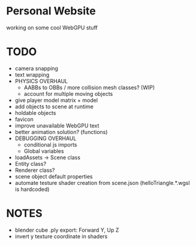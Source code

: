 # Personal Website

working on some cool WebGPU stuff

# TODO
- camera snapping
- text wrapping
- PHYSICS OVERHAUL
    - AABBs to OBBs / more collision mesh classes? (WIP)
    - account for multiple moving objects
- give player model matrix + model
- add objects to scene at runtime
- holdable objects
- favicon
- improve unavailable WebGPU text
- better animation solution? (functions)
- DEBUGGING OVERHAUL
    - conditional js imports
    - Global variables
- loadAssets -> Scene class
- Entity class?
- Renderer class?
- scene object default properties
- automate testure shader creation from scene.json (helloTriangle.\*.wgsl is hardcoded)

# NOTES
- blender cube .ply export: Forward Y, Up Z
- invert y texture coordinate in shaders